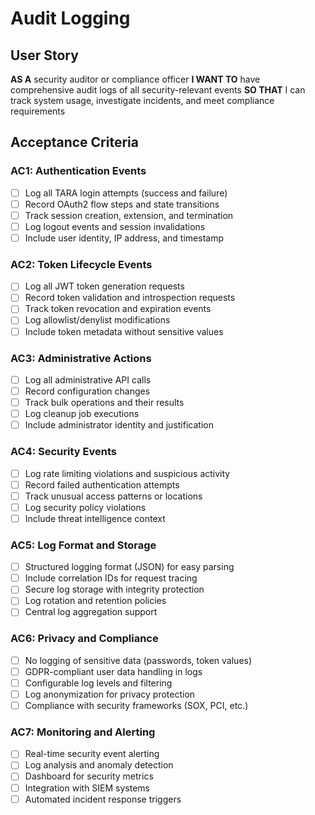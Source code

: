 # Audit Logging

## User Story
**AS A** security auditor or compliance officer
**I WANT TO** have comprehensive audit logs of all security-relevant events
**SO THAT** I can track system usage, investigate incidents, and meet compliance requirements

## Acceptance Criteria

### AC1: Authentication Events
- [ ] Log all TARA login attempts (success and failure)
- [ ] Record OAuth2 flow steps and state transitions
- [ ] Track session creation, extension, and termination
- [ ] Log logout events and session invalidations
- [ ] Include user identity, IP address, and timestamp

### AC2: Token Lifecycle Events
- [ ] Log all JWT token generation requests
- [ ] Record token validation and introspection requests
- [ ] Track token revocation and expiration events
- [ ] Log allowlist/denylist modifications
- [ ] Include token metadata without sensitive values

### AC3: Administrative Actions
- [ ] Log all administrative API calls
- [ ] Record configuration changes
- [ ] Track bulk operations and their results
- [ ] Log cleanup job executions
- [ ] Include administrator identity and justification

### AC4: Security Events
- [ ] Log rate limiting violations and suspicious activity
- [ ] Record failed authentication attempts
- [ ] Track unusual access patterns or locations
- [ ] Log security policy violations
- [ ] Include threat intelligence context

### AC5: Log Format and Storage
- [ ] Structured logging format (JSON) for easy parsing
- [ ] Include correlation IDs for request tracing
- [ ] Secure log storage with integrity protection
- [ ] Log rotation and retention policies
- [ ] Central log aggregation support

### AC6: Privacy and Compliance
- [ ] No logging of sensitive data (passwords, token values)
- [ ] GDPR-compliant user data handling in logs
- [ ] Configurable log levels and filtering
- [ ] Log anonymization for privacy protection
- [ ] Compliance with security frameworks (SOX, PCI, etc.)

### AC7: Monitoring and Alerting
- [ ] Real-time security event alerting
- [ ] Log analysis and anomaly detection
- [ ] Dashboard for security metrics
- [ ] Integration with SIEM systems
- [ ] Automated incident response triggers